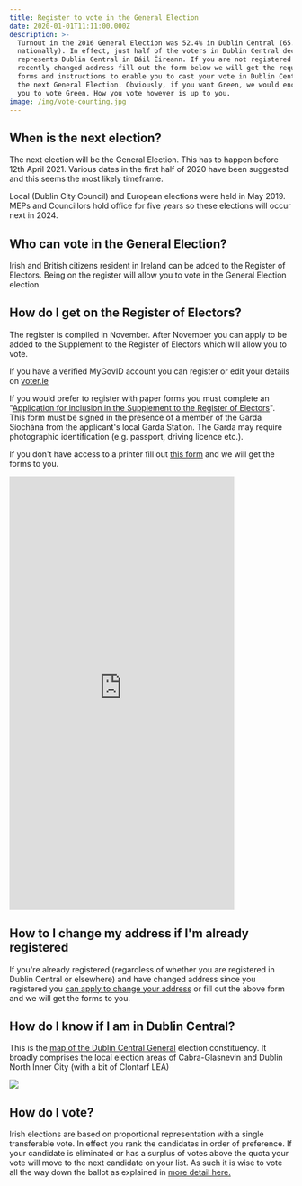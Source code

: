 ```yaml
---
title: Register to vote in the General Election
date: 2020-01-01T11:11:00.000Z
description: >-
  Turnout in the 2016 General Election was 52.4% in Dublin Central (65.1%
  nationally). In effect, just half of the voters in Dublin Central decide who
  represents Dublin Central in Dáil Éireann. If you are not registered or have
  recently changed address fill out the form below we will get the required
  forms and instructions to enable you to cast your vote in Dublin Central in
  the next General Election. Obviously, if you want Green, we would encourage
  you to vote Green. How you vote however is up to you. 
image: /img/vote-counting.jpg
---
```

## When is the next election?

The next election will be the General Election. This has to happen before 12th April 2021. Various dates in the first half of 2020 have been suggested and this seems the most likely timeframe.

Local (Dublin City Council) and European elections were held in May 2019. MEPs and Councillors hold office for five years so these elections will occur next in 2024.

## Who can vote in the General Election?

Irish and British citizens resident in Ireland can be added to the Register of Electors. Being on the register will allow you to vote in the General Election election.

## How do I get on the Register of Electors?

The register is compiled in November. After November you can apply to be added to the Supplement to the Register of Electors which will allow you to vote.

If you have a verified MyGovID account you can register or edit your details on [voter.ie](https://www.voter.ie/)

If you would prefer to register with paper forms you must complete an "[Application for inclusion in the Supplement to the Register of Electors](/docs/RFA2.pdf)". This form must be signed in the presence of a member of the Garda Síochána from the applicant's local Garda Station. The Garda may require photographic identification (e.g. passport, driving licence etc.).

If you don't have access to a printer fill out [this form](https://docs.google.com/forms/d/e/1FAIpQLSdtojIu_SRavW6zqXJl18T4cFGfio_ckkZzBbnC6SYpxPxa0g/viewform?usp=sf_link) and we will get the forms to you.

<iframe src="https://docs.google.com/forms/d/e/1FAIpQLSdtojIu_SRavW6zqXJl18T4cFGfio_ckkZzBbnC6SYpxPxa0g/viewform?embedded=true" width="400" height="770" frameborder="0" marginheight="0" marginwidth="0">Loading…</iframe>

## How to I change my address if I'm already registered

If you're already registered (regardless of whether you are registered in Dublin Central or elsewhere) and have changed address since you registered you [can apply to change your address](/docs/Change%20of%20Address%20(RFA3)%20-%20English.pdf) or fill out the above form and we will get the forms to you.

## How do I know if I am in Dublin Central?

This is the [map of the Dublin Central General](http://umap.openstreetmap.fr/en/map/dublin-north-central-electoral-district-map_356159#13/53.3638/-6.2363) election constituency. It broadly comprises the local election areas of Cabra-Glasnevin and Dublin North Inner City (with a bit of Clontarf LEA)

![](/img/dublin-central-map.png)

## How do I vote?

Irish elections are based on proportional representation with a single transferable vote. In effect you rank the candidates in order of preference. If your candidate is eliminated or has a surplus of votes above the quota your vote will move to the next candidate on your list. As such it is wise to vote all the way down the ballot as explained in [more detail here.](https://www.irishtimes.com/news/politics/why-it-pays-to-vote-all-the-way-down-the-ballot-paper-1.2548241)
